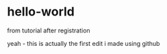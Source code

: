 # hello-world
from tutorial after registration

yeah - this is actually the first edit i made using github
